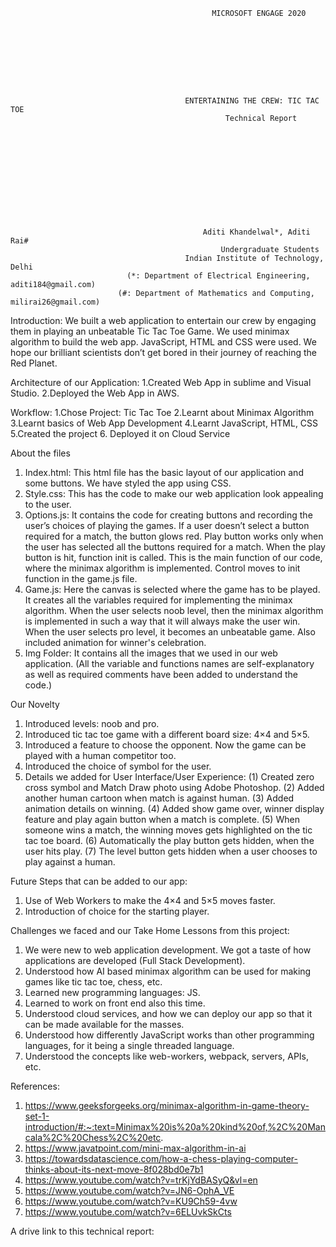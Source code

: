                                                  MICROSOFT ENGAGE 2020









                                           ENTERTAINING THE CREW: TIC TAC TOE
                                                    Technical Report












                                               Aditi Khandelwal*, Aditi Rai#
                                                   Undergraduate Students
                                           Indian Institute of Technology, Delhi
                              (*: Department of Electrical Engineering, aditi184@gmail.com)
                            (#: Department of Mathematics and Computing, milirai26@gmail.com)




Introduction:  We built a web application to entertain our crew by engaging them in playing an unbeatable Tic Tac Toe Game. We used minimax algorithm to build the web app. JavaScript, HTML and CSS were used. We hope our brilliant scientists don’t get bored in their journey of reaching the Red Planet.


Architecture of our Application:
1.Created Web App in sublime and Visual Studio.
2.Deployed the Web App in AWS.



Workflow:
1.Chose Project: Tic Tac Toe
2.Learnt about Minimax Algorithm
3.Learnt basics of Web App Development
4.Learnt JavaScript, HTML, CSS
5.Created the project
6. Deployed it on Cloud Service



About the files 
1.	Index.html: This html file has the basic layout of our application and some buttons. We have styled the app using CSS.
2.	Style.css: This has the code to make our web application look appealing to the user.
3.	Options.js: It contains the code for creating buttons and recording the user’s choices of playing the games. If a user doesn’t select a button required for a match, the button glows red. Play button works only when the user has selected all the buttons required for a match. When the play button is hit, function init is called. This is the main function of our code, where the minimax algorithm is implemented. Control moves to init function in the game.js file.
4.	Game.js: Here the canvas is selected where the game has to be played. It creates all the variables required for implementing the minimax algorithm. When the user selects noob level, then the minimax algorithm is implemented in such a way that it will always make the user win. When the user selects pro level, it becomes an unbeatable game. Also included animation for winner's celebration.
5.	Img Folder: It contains all the images that we used in our web application.
(All the variable and functions names are self-explanatory as well as required comments have been added to understand the code.)





Our Novelty
1.	Introduced levels: noob and pro.
2.	Introduced tic tac toe game with a different board size: 4×4 and 5×5.
3.	Introduced a feature to choose the opponent. Now the game can be played with a human competitor too. 
4.	Introduced the choice of symbol for the user. 
5.	Details we added for User Interface/User Experience:
(1)	Created zero cross symbol and Match Draw photo using Adobe Photoshop.
(2)	Added another human cartoon when match is against human.
(3)	Added animation details on winning.
(4)	Added show game over, winner display feature and play again button when a match is complete.
(5)	When someone wins a match, the winning moves gets highlighted on the tic tac toe board.
(6)	Automatically the play button gets hidden, when the user hits play.
(7)	The level button gets hidden when a user chooses to play against a human.



Future Steps that can be added to our app:
1)	Use of Web Workers to make the 4×4 and 5×5 moves faster.
2)	Introduction of choice for the starting player.



Challenges we faced and our Take Home Lessons from this project:
1)	We were new to web application development. We got a taste of how applications are developed (Full Stack Development).
2)	Understood how AI based minimax algorithm can be used for making games like tic tac toe, chess, etc.
3)	Learned new programming languages: JS.
4)	Learned to work on front end also this time. 
5)	Understood cloud services, and how we can deploy our app so that it can be made available for the masses.
6)	Understood how differently JavaScript works than other programming languages, for it being a single threaded language.
7)	Understood the concepts like web-workers, webpack, servers, APIs, etc.



References:
1)	https://www.geeksforgeeks.org/minimax-algorithm-in-game-theory-set-1-introduction/#:~:text=Minimax%20is%20a%20kind%20of,%2C%20Mancala%2C%20Chess%2C%20etc.
2)	https://www.javatpoint.com/mini-max-algorithm-in-ai
3)	https://towardsdatascience.com/how-a-chess-playing-computer-thinks-about-its-next-move-8f028bd0e7b1
4)	https://www.youtube.com/watch?v=trKjYdBASyQ&vl=en
5)	https://www.youtube.com/watch?v=JN6-OphA_VE
6)	https://www.youtube.com/watch?v=KU9Ch59-4vw
7)	https://www.youtube.com/watch?v=6ELUvkSkCts

A drive link to this technical report: 
